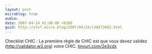 ```yaml
---
layout: post
microblog: true
audio: 
date: 2007-04-24 01:00:00 +0100
guid: http://xtof.micro.blog/2007/04/24/t38572682.html
---
```

Checklist CHIC : La première règle de CHIC est que vous devez validez (http://validator.w3.org) votre CHIC. [tinyurl.com/2e3cdx](http://tinyurl.com/2e3cdx)
